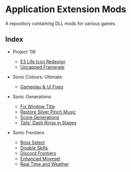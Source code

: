 # Application Extension Mods
A repository containing DLL mods for various games.

## Index
- Project '06
  - [E3 Life Icon Redesign](https://github.com/HyperBE32/App-Extension-Mods/tree/main/Project%20'06/E3LifeIconRedesign)
  - [Uncapped Framerate](https://github.com/HyperBE32/App-Extension-Mods/tree/main/Project%20'06/UncappedFramerate)

- Sonic Colours: Ultimate
  - [Gameplay & UI Fixes](https://github.com/HyperBE32/App-Extension-Mods/tree/main/Sonic%20Colours%20Ultimate/GameplayAndUIFixes)

- Sonic Generations
  - [Fix Window Title](https://github.com/HyperBE32/App-Extension-Mods/tree/main/Sonic%20Generations/FixWindowTitle)
  - [Restore Silver Pinch Music](https://github.com/HyperBE32/App-Extension-Mods/tree/main/Sonic%20Generations/RestoreSilverPinchMusic)
  - [Score Generations](https://github.com/HyperBE32/App-Extension-Mods/tree/main/Sonic%20Generations/ScoreGenerations)
  - [Tails' Dash Rings in Stages](https://github.com/HyperBE32/App-Extension-Mods/tree/main/Sonic%20Generations/TailsDashRingsInStages)

- Sonic Frontiers
  - [Boss Select](https://github.com/HyperBE32/App-Extension-Mods/tree/main/Sonic%20Frontiers/BossSelect)
  - [Disable Skills](https://github.com/HyperBE32/App-Extension-Mods/tree/main/Sonic%20Frontiers/DisableSkills)
  - [Discord Frontiers](https://github.com/HyperBE32/App-Extension-Mods/tree/main/Sonic%20Frontiers/DiscordFrontiers)
  - [Enhanced Moveset](https://github.com/HyperBE32/App-Extension-Mods/tree/main/Sonic%20Frontiers/EnhancedMoveset)
  - [Real Time and Weather](https://github.com/HyperBE32/App-Extension-Mods/tree/main/Sonic%20Frontiers/RealTimeAndWeather)